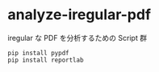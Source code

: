 # analyze-iregular-pdf
iregular な PDF を分析するための Script 群

```
pip install pypdf
pip install reportlab
```
